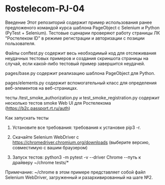 ﻿# Rostelecom-PJ-04
Введение
Этот репозиторий содержит пример использования ранее предложеного командой курса шаблона PageObject с Selenium и Python (PyTest + Selenium).
Тестовые сценарии проверяют работу страницы ЛК "Ростелеком ID" в режиме регистрации и авторизации с позиции пользователя.

Файлы
conftest.py содержит весь необходимый код для отслеживания неудачных тестовых примеров и создания скриншота страницы на случай, если какой-либо тестовый пример завершится неудачей.

pages/base.py содержит реализацию шаблона PageObject для Python.

pages/elements.py содержит вспомогательный класс для определения веб-элементов на веб-страницах.

тесты /test_smoke_authorization.py и test_smoke_registration.py содержит несколько тестов smoke Web UI для Ростелекома (https://b2c.passport.rt.ru/auth)

Как запускать тесты
1) Установите все требования:
требования к установке pip3 -r.

2) Скачайте Selenium WebDriver с https://chromedriver.chromium.org/downloads (выберите версию, совместимую с вашим браузером)

3) Запуск тестов:
python3 -m pytest -v --driver Chrome --путь к драйверу ~/chrome tests/*

Примечание: ~/chrome в этом примере представляет собой файл Selenium WebDriver, загруженный и разархивированный на шаге №2.
